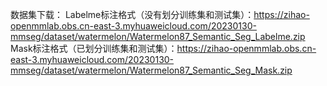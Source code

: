 数据集下载：
Labelme标注格式（没有划分训练集和测试集）：https://zihao-openmmlab.obs.cn-east-3.myhuaweicloud.com/20230130-mmseg/dataset/watermelon/Watermelon87_Semantic_Seg_Labelme.zip
Mask标注格式（已划分训练集和测试集）：https://zihao-openmmlab.obs.cn-east-3.myhuaweicloud.com/20230130-mmseg/dataset/watermelon/Watermelon87_Semantic_Seg_Mask.zip